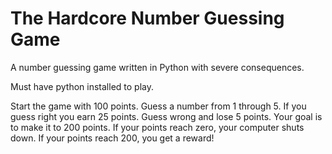 # The Hardcore Number Guessing Game
A number guessing game written in Python with severe consequences.

Must have python installed to play.

Start the game with 100 points. Guess a number from 1 through 5. If you guess right you earn 25 points. Guess wrong and lose 5 points.
Your goal is to make it to 200 points. If your points reach zero, your computer shuts down. If your points reach 200, you get a reward!
